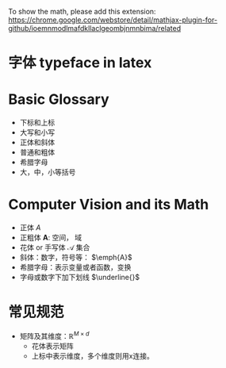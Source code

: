 To show the math, please add this extension: https://chrome.google.com/webstore/detail/mathjax-plugin-for-github/ioemnmodlmafdkllaclgeombjnmnbima/related

# 字体 typeface in latex

# Basic Glossary

* 下标和上标
* 大写和小写
* 正体和斜体
* 普通和粗体
* 希腊字母
* 大，中，小等括号

# Computer Vision and its Math
* 正体  $A$
* 正粗体 $\mathbf{A}$: 空间， 域
* 花体 or 手写体 $\mathcal{A}$ 集合
* 斜体：数字，符号等： $\emph{A}$
* 希腊字母：表示变量或者函数，变换
* 字母或数字下加下划线 $\underline{}$

# 常见规范
* 矩阵及其维度：$\mathbb{R}^{M \times d}$
  * 花体表示矩阵
  * 上标中表示维度，多个维度则用x连接。
